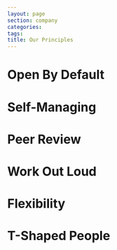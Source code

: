 ```yaml
---
layout: page
section: company
categories:
tags:
title: Our Principles
---
```


# Open By Default

# Self-Managing

# Peer Review

# Work Out Loud

# Flexibility

# T-Shaped People
